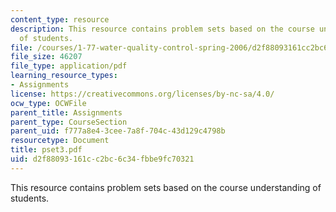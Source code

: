 ```yaml
---
content_type: resource
description: This resource contains problem sets based on the course understanding
  of students.
file: /courses/1-77-water-quality-control-spring-2006/d2f88093161cc2bc6c34fbbe9fc70321_pset3.pdf
file_size: 46207
file_type: application/pdf
learning_resource_types:
- Assignments
license: https://creativecommons.org/licenses/by-nc-sa/4.0/
ocw_type: OCWFile
parent_title: Assignments
parent_type: CourseSection
parent_uid: f777a8e4-3cee-7a8f-704c-43d129c4798b
resourcetype: Document
title: pset3.pdf
uid: d2f88093-161c-c2bc-6c34-fbbe9fc70321
---
```

This resource contains problem sets based on the course understanding of students.